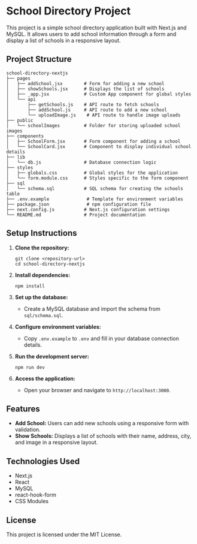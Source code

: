# School Directory Project

This project is a simple school directory application built with Next.js and MySQL. It allows users to add school information through a form and display a list of schools in a responsive layout.

## Project Structure

```
school-directory-nextjs
├── pages
│   ├── addSchool.jsx        # Form for adding a new school
│   ├── showSchools.jsx      # Displays the list of schools
│   ├── _app.jsx             # Custom App component for global styles
│   └── api
│       ├── getSchools.js    # API route to fetch schools
│       ├── addSchool.js     # API route to add a new school
│       └── uploadImage.js    # API route to handle image uploads
├── public
│   └── schoolImages         # Folder for storing uploaded school images
├── components
│   ├── SchoolForm.jsx       # Form component for adding a school
│   └── SchoolCard.jsx       # Component to display individual school details
├── lib
│   └── db.js                # Database connection logic
├── styles
│   ├── globals.css          # Global styles for the application
│   └── form.module.css      # Styles specific to the form component
├── sql
│   └── schema.sql           # SQL schema for creating the schools table
├── .env.example              # Template for environment variables
├── package.json              # npm configuration file
├── next.config.js           # Next.js configuration settings
└── README.md                # Project documentation
```

## Setup Instructions

1. **Clone the repository:**
   ```
   git clone <repository-url>
   cd school-directory-nextjs
   ```

2. **Install dependencies:**
   ```
   npm install
   ```

3. **Set up the database:**
   - Create a MySQL database and import the schema from `sql/schema.sql`.

4. **Configure environment variables:**
   - Copy `.env.example` to `.env` and fill in your database connection details.

5. **Run the development server:**
   ```
   npm run dev
   ```

6. **Access the application:**
   - Open your browser and navigate to `http://localhost:3000`.

## Features

- **Add School:** Users can add new schools using a responsive form with validation.
- **Show Schools:** Displays a list of schools with their name, address, city, and image in a responsive layout.

## Technologies Used

- Next.js
- React
- MySQL
- react-hook-form
- CSS Modules

## License

This project is licensed under the MIT License.